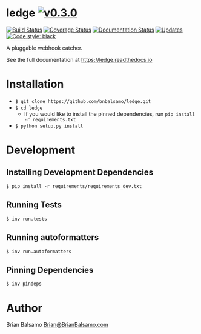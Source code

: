 # ledge [![v0.3.0](https://img.shields.io/badge/version-0.3.0-blue.svg)](https://github.com/bnbalsamo/ledge/releases)

[![Build Status](https://travis-ci.org/bnbalsamo/ledge.svg?branch=master)](https://travis-ci.org/bnbalsamo/ledge) [![Coverage Status](https://coveralls.io/repos/github/bnbalsamo/ledge/badge.svg?branch=master)](https://coveralls.io/github/bnbalsamo/ledge?branch=master) [![Documentation Status](https://readthedocs.org/projects/ledge/badge/?version=latest)](http://ledge.readthedocs.io/en/latest/?badge=latest) [![Updates](https://pyup.io/repos/github/bnbalsamo/ledge/shield.svg)](https://pyup.io/repos/github/bnbalsamo/ledge/) [![Code style: black](https://img.shields.io/badge/code%20style-black-000000.svg)](https://github.com/ambv/black)

A pluggable webhook catcher.

See the full documentation at https://ledge.readthedocs.io

# Installation
- ```$ git clone https://github.com/bnbalsamo/ledge.git```
- ```$ cd ledge```
    - If you would like to install the pinned dependencies, run ```pip install -r requirements.txt```
- ```$ python setup.py install```

# Development

## Installing Development Dependencies
```
$ pip install -r requirements/requirements_dev.txt
```

## Running Tests
```
$ inv run.tests
```

## Running autoformatters
```
$ inv run.autoformatters
```

## Pinning Dependencies
```
$ inv pindeps
```

# Author
Brian Balsamo <Brian@BrianBalsamo.com>
